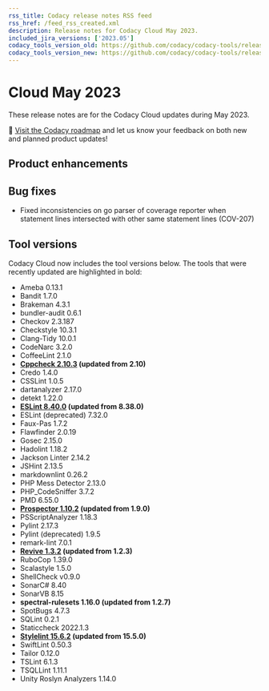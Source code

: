 ```yaml
---
rss_title: Codacy release notes RSS feed
rss_href: /feed_rss_created.xml
description: Release notes for Codacy Cloud May 2023.
included_jira_versions: ['2023.05']
codacy_tools_version_old: https://github.com/codacy/codacy-tools/releases/tag/7.3.5
codacy_tools_version_new: https://github.com/codacy/codacy-tools/releases/tag/7.5.4
---
```


# Cloud May 2023

These release notes are for the Codacy Cloud updates during May 2023.

📢 [Visit the Codacy roadmap](https://roadmap.codacy.com) and <span class="skip-vale">let us know</span> your feedback on both new and planned product updates!

<!--TODO Check these issues manually

Jira issues without release notes

Epics:
-   https://codacy.atlassian.net/browse/REL-187
-   https://codacy.atlassian.net/browse/PUL-2005
-   https://codacy.atlassian.net/browse/PUL-1965
-   https://codacy.atlassian.net/browse/PUL-1948
-   https://codacy.atlassian.net/browse/PLUTO-546
-   https://codacy.atlassian.net/browse/PLUTO-540
-   https://codacy.atlassian.net/browse/PLUTO-520
-   https://codacy.atlassian.net/browse/PLUTO-519
-   https://codacy.atlassian.net/browse/PLUTO-470
-   https://codacy.atlassian.net/browse/IO-638
-   https://codacy.atlassian.net/browse/IO-625
-   https://codacy.atlassian.net/browse/IO-603
-   https://codacy.atlassian.net/browse/IO-550
-   https://codacy.atlassian.net/browse/IO-525
-   https://codacy.atlassian.net/browse/IO-504
-   https://codacy.atlassian.net/browse/HRZ-180
-   https://codacy.atlassian.net/browse/HRZ-127
-   https://codacy.atlassian.net/browse/HRZ-82
-   https://codacy.atlassian.net/browse/HRZ-19
-   https://codacy.atlassian.net/browse/HRZ-18
-   https://codacy.atlassian.net/browse/DOCS-511
-   https://codacy.atlassian.net/browse/DOCS-291
-   https://codacy.atlassian.net/browse/CY-6534
Bugs and Community Issues:
-   https://codacy.atlassian.net/browse/TS-381
-   https://codacy.atlassian.net/browse/TS-376
-   https://codacy.atlassian.net/browse/TS-374
-   https://codacy.atlassian.net/browse/TS-360
-   https://codacy.atlassian.net/browse/TS-358
-   https://codacy.atlassian.net/browse/TS-346
-   https://codacy.atlassian.net/browse/TS-325
-   https://codacy.atlassian.net/browse/TS-312
-   https://codacy.atlassian.net/browse/TS-289
-   https://codacy.atlassian.net/browse/TS-264
-   https://codacy.atlassian.net/browse/TS-231
-   https://codacy.atlassian.net/browse/TS-209
-   https://codacy.atlassian.net/browse/TS-193
-   https://codacy.atlassian.net/browse/TS-135
-   https://codacy.atlassian.net/browse/TS-134
-   https://codacy.atlassian.net/browse/TS-121
-   https://codacy.atlassian.net/browse/PUL-2064
-   https://codacy.atlassian.net/browse/PUL-2052
-   https://codacy.atlassian.net/browse/PUL-2051
-   https://codacy.atlassian.net/browse/HRZ-155
-   https://codacy.atlassian.net/browse/HRZ-154
-   https://codacy.atlassian.net/browse/HRZ-152
-   https://codacy.atlassian.net/browse/HRZ-151
-   https://codacy.atlassian.net/browse/DOCS-560
-   https://codacy.atlassian.net/browse/DOCS-558
-   https://codacy.atlassian.net/browse/DOCS-556
-   https://codacy.atlassian.net/browse/DOCS-553
-   https://codacy.atlassian.net/browse/DOCS-551
-   https://codacy.atlassian.net/browse/DOCS-548
-   https://codacy.atlassian.net/browse/DOCS-547
-   https://codacy.atlassian.net/browse/DOCS-534
-   https://codacy.atlassian.net/browse/DOCS-530
-   https://codacy.atlassian.net/browse/DOCS-517

Jira issues with disabled release notes

Epics:
-   https://codacy.atlassian.net/browse/IO-289
-   https://codacy.atlassian.net/browse/CY-4798
Bugs and Community Issues:
-   https://codacy.atlassian.net/browse/TS-391
-   https://codacy.atlassian.net/browse/TS-389
-   https://codacy.atlassian.net/browse/TS-388
-   https://codacy.atlassian.net/browse/TS-387
-   https://codacy.atlassian.net/browse/TS-371
-   https://codacy.atlassian.net/browse/TS-369
-   https://codacy.atlassian.net/browse/TS-367
-   https://codacy.atlassian.net/browse/TS-359
-   https://codacy.atlassian.net/browse/TS-357
-   https://codacy.atlassian.net/browse/TS-356
-   https://codacy.atlassian.net/browse/TS-352
-   https://codacy.atlassian.net/browse/TS-350
-   https://codacy.atlassian.net/browse/TS-337
-   https://codacy.atlassian.net/browse/TS-332
-   https://codacy.atlassian.net/browse/TS-301
-   https://codacy.atlassian.net/browse/TS-294
-   https://codacy.atlassian.net/browse/TS-284
-   https://codacy.atlassian.net/browse/TS-281
-   https://codacy.atlassian.net/browse/TS-184
-   https://codacy.atlassian.net/browse/PLUTO-565
-   https://codacy.atlassian.net/browse/PLUTO-553
-   https://codacy.atlassian.net/browse/IO-661
-   https://codacy.atlassian.net/browse/IO-572
-   https://codacy.atlassian.net/browse/IO-485
-   https://codacy.atlassian.net/browse/IO-423
-   https://codacy.atlassian.net/browse/COV-289
-   https://codacy.atlassian.net/browse/COV-273
-->

## Product enhancements


## Bug fixes

-   Fixed inconsistencies on go parser of coverage reporter when statement lines intersected with other same statement lines (COV-207)

## Tool versions

Codacy Cloud now includes the tool versions below. The tools that were recently updated are highlighted in bold:

-   Ameba 0.13.1
-   Bandit 1.7.0
-   Brakeman 4.3.1
-   bundler-audit 0.6.1
-   Checkov 2.3.187
-   Checkstyle 10.3.1
-   Clang-Tidy 10.0.1
-   CodeNarc 3.2.0
-   CoffeeLint 2.1.0
-   **[Cppcheck 2.10.3](https://github.com/danmar/cppcheck/releases/tag/2.10) (updated from 2.10)**
-   Credo 1.4.0
-   CSSLint 1.0.5
-   dartanalyzer 2.17.0
-   detekt 1.22.0
-   **[ESLint 8.40.0](https://github.com/eslint/eslint/releases/tag/v8.40.0) (updated from 8.38.0)**
-   ESLint (deprecated) 7.32.0
-   Faux-Pas 1.7.2
-   Flawfinder 2.0.19
-   Gosec 2.15.0
-   Hadolint 1.18.2
-   Jackson Linter 2.14.2
-   JSHint 2.13.5
-   markdownlint 0.26.2
-   PHP Mess Detector 2.13.0
-   PHP_CodeSniffer 3.7.2
-   PMD 6.55.0
-   **[Prospector 1.10.2](https://github.com/PyCQA/prospector/releases/tag/v1.10.2) (updated from 1.9.0)**
-   PSScriptAnalyzer 1.18.3
-   Pylint 2.17.3
-   Pylint (deprecated) 1.9.5
-   remark-lint 7.0.1
-   **[Revive 1.3.2](https://github.com/mgechev/revive/releases/tag/v1.3.2) (updated from 1.2.3)**
-   RuboCop 1.39.0
-   Scalastyle 1.5.0
-   ShellCheck v0.9.0
-   SonarC# 8.40
-   SonarVB 8.15
-   **spectral-rulesets 1.16.0 (updated from 1.2.7)**
-   SpotBugs 4.7.3
-   SQLint 0.2.1
-   Staticcheck 2022.1.3
-   **[Stylelint 15.6.2](https://github.com/stylelint/stylelint/releases/tag/15.6.2) (updated from 15.5.0)**
-   SwiftLint 0.50.3
-   Tailor 0.12.0
-   TSLint 6.1.3
-   TSQLLint 1.11.1
-   Unity Roslyn Analyzers 1.14.0

